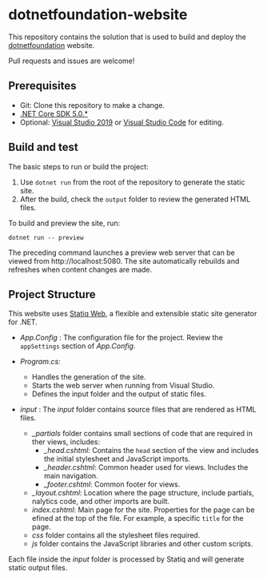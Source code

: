 # dotnetfoundation-website

This repository contains the solution that is used to build and deploy the [dotnetfoundation](https://dotnetfoundation.org/) website.

Pull requests and issues are welcome!

## Prerequisites

* Git: Clone this repository to make a change.
* [.NET Core SDK 5.0.\*](https://dotnet.microsoft.com/download)
* Optional: [Visual Studio 2019](https://visualstudio.microsoft.com/vs/) or [Visual Studio Code](https://code.visualstudio.com/) for editing.

## Build and test

The basic steps to run or build the project:

1. Use `dotnet run` from the root of the repository to generate the static site.
1. After the build, check the `output` folder to review the generated HTML files.

To build and preview the site, run:

 ```
 dotnet run -- preview
 ```
 
The preceding command launches a preview web server that can be viewed from http://localhost:5080. The site automatically rebuilds and refreshes when content changes are made.

## Project Structure

This website uses [Statiq Web](https://github.com/statiqdev/Statiq.Web), a flexible and extensible static site generator for .NET.

* *App.Config* : The configuration file for the project. Review the `appSettings` section of *App.Config*.
* *Program.cs:*
    * Handles the generation of the site.
    <!-- consider deleting next line -->
    * Starts the web server when running from Visual Studio.
    * Defines the input folder and the output of static files.

* *input* : The *input* folder contains source files that are rendered as HTML files.
  * *_partials* folder contains small sections of code that are required in ther views, includes:
      * *_head.cshtml*: Contains the `head` section of the view and includes the initial stylesheet and JavaScript imports.
      * *_header.cshtml*: Common header used for views. Includes the main navigation.
      * *_footer.cshtml*: Common footer for views.
  * *_layout.cshtml*: Location where the page structure, include partials, nalytics code, and other imports are built.
  * *index.cshtml*: Main page for the site. Properties for the page can be efined at the top of the file. For example, a specific `title` for the page.
  * *css* folder contains all the stylesheet files required.
  * *js* folder contains the JavaScript libraries and other custom scripts.

Each file inside the *input* folder is processed by Statiq and will generate static output files.
